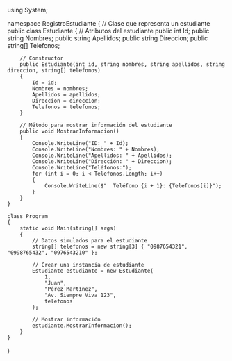using System;

namespace RegistroEstudiante
{
    // Clase que representa un estudiante
    public class Estudiante
    {
        // Atributos del estudiante
        public int Id;
        public string Nombres;
        public string Apellidos;
        public string Direccion;
        public string[] Telefonos;

        // Constructor
        public Estudiante(int id, string nombres, string apellidos, string direccion, string[] telefonos)
        {
            Id = id;
            Nombres = nombres;
            Apellidos = apellidos;
            Direccion = direccion;
            Telefonos = telefonos;
        }

        // Método para mostrar información del estudiante
        public void MostrarInformacion()
        {
            Console.WriteLine("ID: " + Id);
            Console.WriteLine("Nombres: " + Nombres);
            Console.WriteLine("Apellidos: " + Apellidos);
            Console.WriteLine("Dirección: " + Direccion);
            Console.WriteLine("Teléfonos:");
            for (int i = 0; i < Telefonos.Length; i++)
            {
                Console.WriteLine($"  Teléfono {i + 1}: {Telefonos[i]}");
            }
        }
    }

    class Program
    {
        static void Main(string[] args)
        {
            // Datos simulados para el estudiante
            string[] telefonos = new string[3] { "0987654321", "0998765432", "0976543210" };

            // Crear una instancia de estudiante
            Estudiante estudiante = new Estudiante(
                1,
                "Juan",
                "Pérez Martínez",
                "Av. Siempre Viva 123",
                telefonos
            );

            // Mostrar información
            estudiante.MostrarInformacion();
        }
    }
}


